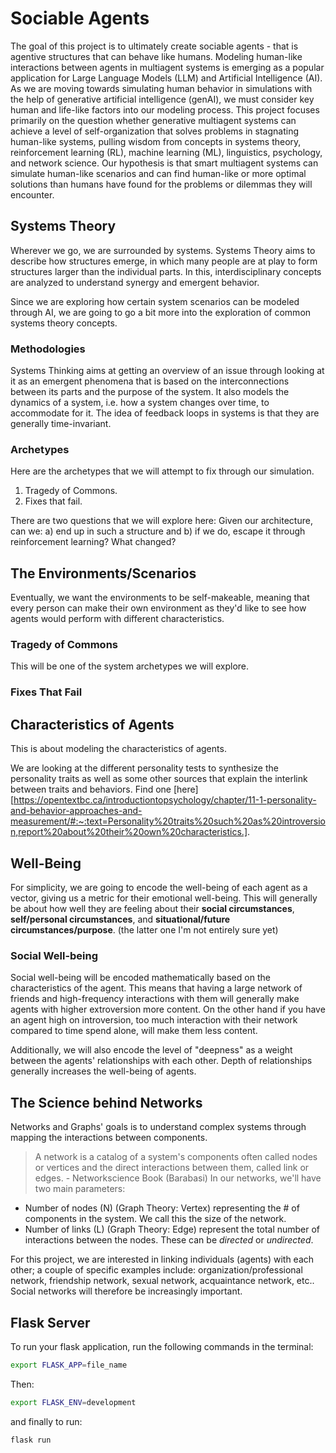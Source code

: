 # Sociable Agents
The goal of this project is to ultimately create sociable agents - that is agentive structures that can behave like humans. 
Modeling human-like interactions between agents in multiagent systems is emerging as a popular application for Large Language Models (LLM) and Artificial Intelligence (AI). As we are moving towards simulating human behavior in simulations with the help of generative artificial intelligence (genAI), we must consider key human and life-like factors into our modeling process. This project focuses primarily on the question whether generative multiagent systems can achieve a level of self-organization that solves problems in stagnating human-like systems, pulling wisdom from concepts in systems theory, reinforcement learning (RL), machine learning (ML), linguistics, psychology, and network science. Our hypothesis is that smart multiagent systems can simulate human-like scenarios and can find human-like or more optimal solutions than humans have found for the problems or dilemmas they will encounter.

## Systems Theory
Wherever we go, we are surrounded by systems. Systems Theory aims to describe how structures emerge, in which many people are at play to form structures larger than the individual parts. In this, interdisciplinary concepts are analyzed to understand synergy and emergent behavior.

Since we are exploring how certain system scenarios can be modeled through AI, we are going to go a bit more into the exploration of common systems theory concepts. 

### Methodologies
Systems Thinking aims at getting an overview of an issue through looking at it as an emergent phenomena that is based on the interconnections between its parts and the purpose of the system. It also models the dynamics of a system, i.e. how a system changes over time, to accommodate for it. The idea of feedback loops in systems is that they are generally time-invariant.

### Archetypes 
Here are the archetypes that we will attempt to fix through our simulation. 
1. Tragedy of Commons.
2. Fixes that fail.

There are two questions that we will explore here: Given our architecture, can we: a) end up in such a structure and b) if we do, escape it through reinforcement learning? What changed?

## The Environments/Scenarios
Eventually, we want the environments to be self-makeable, meaning that every person can make their own environment as they'd like to see how agents would perform with different characteristics.

### Tragedy of Commons
This will be one of the system archetypes we will explore.


### Fixes That Fail

## Characteristics of Agents
This is about modeling the characteristics of agents. 

We are looking at the different personality tests to synthesize the personality traits as well as some other sources that explain the interlink between traits and behaviors. 
Find one [here][https://opentextbc.ca/introductiontopsychology/chapter/11-1-personality-and-behavior-approaches-and-measurement/#:~:text=Personality%20traits%20such%20as%20introversion,report%20about%20their%20own%20characteristics.].

## Well-Being 
For simplicity, we are going to encode the well-being of each agent as a vector, giving us a metric for their emotional well-being. This will generally be about how well they are feeling about their **social circumstances**, **self/personal circumstances**, and **situational/future circumstances/purpose**. (the latter one I'm not entirely sure yet)

### Social Well-being
Social well-being will be encoded mathematically based on the characteristics of the agent. This means that having a large network of friends and high-frequency interactions with them will generally make agents with higher extroversion more content. On the other hand if you have an agent high on introversion, too much interaction with their network compared to time spend alone, will make them less content. 

Additionally, we will also encode the level of "deepness" as a weight between the agents' relationships with each other. Depth of relationships generally increases the well-being of agents. 

## The Science behind Networks
Networks and Graphs' goals is to understand complex systems through mapping the interactions between components.
> A network is a catalog of a system's components often called nodes or vertices and the direct interactions between them, called link or edges. - Networkscience Book (Barabasi)
In our networks, we'll have two main parameters: 
- Number of nodes (N) (Graph Theory: Vertex) representing the # of components in the system. We call this the size of the network.
- Number of links (L) (Graph Theory: Edge) represent the total number of interactions between the nodes. These can be *directed* or *undirected*. 

For this project, we are interested in linking individuals (agents) with each other; a couple of specific examples include: organization/professional network, friendship network, sexual network, acquaintance network, etc.. Social networks will therefore be increasingly important.


## Flask Server

To run your flask application, run the following commands in the terminal: 
```bash
export FLASK_APP=file_name
```
Then: 
```bash
export FLASK_ENV=development
```
and finally to run: 
```bash
flask run 
```
